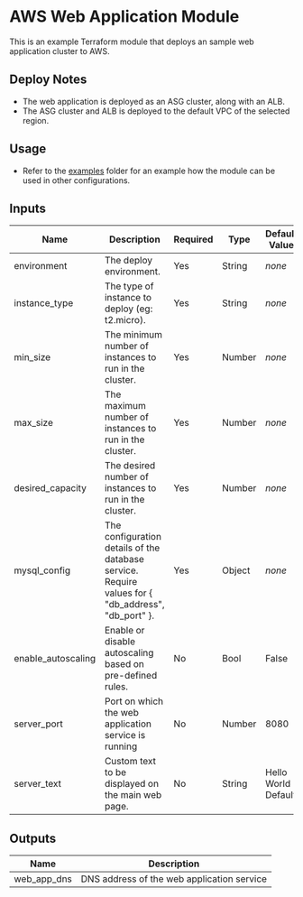 # AWS Web Application Module
This is an example Terraform module that deploys an sample web application cluster to AWS.

## Deploy Notes
+ The web application is deployed as an ASG cluster, along with an ALB.
+ The ASG cluster and ALB is deployed to the default VPC of the selected region.

## Usage
+ Refer to the [examples](../../examples) folder for an example how the module can be used in other configurations.

## Inputs
| Name | Description | Required | Type | Default Value |
| ---- | ----------- | -------- | ---- | ------------- |
| environment | The deploy environment. | Yes | String | *none* |
| instance_type | The type of instance to deploy (eg: t2.micro). | Yes | String | *none* |
| min_size | The minimum number of instances to run in the cluster. | Yes | Number | *none* |
| max_size | The maximum number of instances to run in the cluster. | Yes | Number | *none* |
| desired_capacity | The desired number of instances to run in the cluster. | Yes | Number | *none* |
| mysql_config | The configuration details of the database service. Require values for { "db_address", "db_port" }. | Yes | Object | *none* |
| enable_autoscaling | Enable or disable autoscaling based on pre-defined rules. | No | Bool | False |
| server_port | Port on which the web application service is running | No | Number | 8080 |
| server_text | Custom text to be displayed on the main web page. | No | String | Hello World Default |

## Outputs
| Name | Description |
| ---- | ----------- |
| web_app_dns | DNS address of the web application service |
